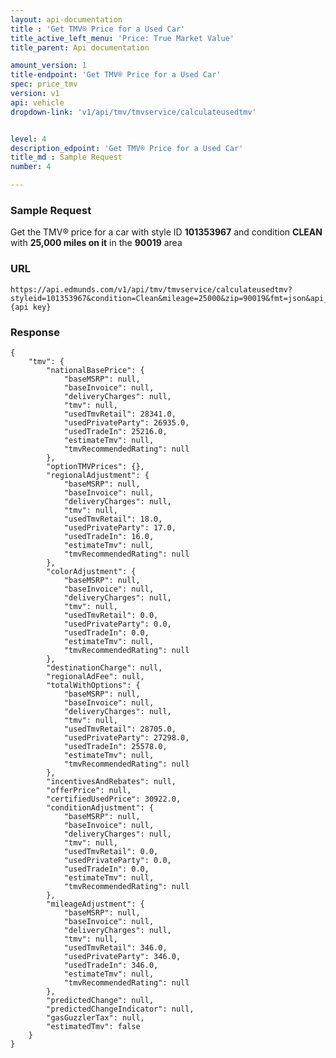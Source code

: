 ```yaml
---
layout: api-documentation
title : 'Get TMV® Price for a Used Car'
title_active_left_menu: 'Price: True Market Value'
title_parent: Api documentation

amount_version: 1
title-endpoint: 'Get TMV® Price for a Used Car'
spec: price_tmv
version: v1
api: vehicle
dropdown-link: 'v1/api/tmv/tmvservice/calculateusedtmv'


level: 4
description_edpoint: 'Get TMV® Price for a Used Car'
title_md : Sample Request
number: 4

---
```


### Sample Request

Get the TMV® price for a car with style ID **101353967** and condition **CLEAN** with **25,000 miles on it** in the **90019** area

### URL

	https://api.edmunds.com/v1/api/tmv/tmvservice/calculateusedtmv?styleid=101353967&condition=Clean&mileage=25000&zip=90019&fmt=json&api_key={api key}
	
### Response

	{
	    "tmv": {
	        "nationalBasePrice": {
	            "baseMSRP": null,
	            "baseInvoice": null,
	            "deliveryCharges": null,
	            "tmv": null,
	            "usedTmvRetail": 28341.0,
	            "usedPrivateParty": 26935.0,
	            "usedTradeIn": 25216.0,
	            "estimateTmv": null,
	            "tmvRecommendedRating": null
	        },
	        "optionTMVPrices": {},
	        "regionalAdjustment": {
	            "baseMSRP": null,
	            "baseInvoice": null,
	            "deliveryCharges": null,
	            "tmv": null,
	            "usedTmvRetail": 18.0,
	            "usedPrivateParty": 17.0,
	            "usedTradeIn": 16.0,
	            "estimateTmv": null,
	            "tmvRecommendedRating": null
	        },
	        "colorAdjustment": {
	            "baseMSRP": null,
	            "baseInvoice": null,
	            "deliveryCharges": null,
	            "tmv": null,
	            "usedTmvRetail": 0.0,
	            "usedPrivateParty": 0.0,
	            "usedTradeIn": 0.0,
	            "estimateTmv": null,
	            "tmvRecommendedRating": null
	        },
	        "destinationCharge": null,
	        "regionalAdFee": null,
	        "totalWithOptions": {
	            "baseMSRP": null,
	            "baseInvoice": null,
	            "deliveryCharges": null,
	            "tmv": null,
	            "usedTmvRetail": 28705.0,
	            "usedPrivateParty": 27298.0,
	            "usedTradeIn": 25578.0,
	            "estimateTmv": null,
	            "tmvRecommendedRating": null
	        },
	        "incentivesAndRebates": null,
	        "offerPrice": null,
	        "certifiedUsedPrice": 30922.0,
	        "conditionAdjustment": {
	            "baseMSRP": null,
	            "baseInvoice": null,
	            "deliveryCharges": null,
	            "tmv": null,
	            "usedTmvRetail": 0.0,
	            "usedPrivateParty": 0.0,
	            "usedTradeIn": 0.0,
	            "estimateTmv": null,
	            "tmvRecommendedRating": null
	        },
	        "mileageAdjustment": {
	            "baseMSRP": null,
	            "baseInvoice": null,
	            "deliveryCharges": null,
	            "tmv": null,
	            "usedTmvRetail": 346.0,
	            "usedPrivateParty": 346.0,
	            "usedTradeIn": 346.0,
	            "estimateTmv": null,
	            "tmvRecommendedRating": null
	        },
	        "predictedChange": null,
	        "predictedChangeIndicator": null,
	        "gasGuzzlerTax": null,
	        "estimatedTmv": false
	    }
	}
